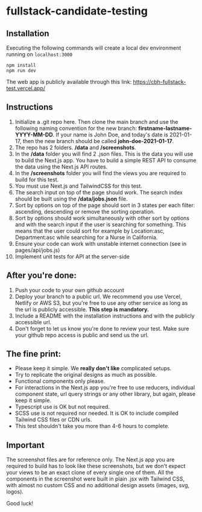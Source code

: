 # fullstack-candidate-testing

## Installation

Executing the following commands will create a local dev environment running on `localhost:3000`

	npm install
	npm run dev

The web app is publicly available through this link: https://cbh-fullstack-test.vercel.app/


## Instructions


1. Initialize a .git repo here. Then clone the main branch and use the following naming convention for the new branch: **firstname-lastname-YYYY-MM-DD**. If your name is John Doe, and today's date is 2021-01-17, then the new branch should be called **john-doe-2021-01-17**.
2. The repo has 2 folders. **/data** and **/screenshots**.
3. In the **/data** folder you will find 2 .json files. This is the data you will use to build the Next.js app. You have to build a simple REST API to consume the data using the Next.js API routes.
4. In the **/screenshots** folder you will find the views you are required to build for this test. 
5. You must use Next.js and TailwindCSS for this test.
6. The search input on top of the page should work. The search index should be built using the **/data/jobs.json** file.
7. Sort by options on top of the page should sort in 3 states per each filter: ascending, descending or remove the sorting operation.
8. Sort by options should work simultaneously with other sort by options and with the search input if the user is searching for something. This means that the user could sort for example by Location:asc, Department:asc while searching for a Nurse in California.
9. Ensure your code can work with unstable internet connection (see in pages/api/jobs.js)
10. Implement unit tests for API at the server-side

## After you're done:
1. Push your code to your own github account
2. Deploy your branch to a public url. We recommend you use Vercel, Netlify or AWS S3, but you're free to use any other service as long as the url is publicly accessible. **This step is mandatory.**
3. Include a README with the installation instructions and with the publicly accessible url. 
4. Don't forget to let us know you're done to review your test. Make sure your github repo access is public and send us the url.


## The fine print:
- Please keep it simple. We **really don't like** complicated setups.
- Try to replicate the original designs as much as possible.
- Functional components only please. 
- For interactions in the Next.js app you're free to use reducers, individual component state, url query strings or any other library, but again, please keep it simple.
- Typescript use is OK but not required.
- SCSS use is not required nor needed. It is OK to include compiled Tailwind CSS files or CDN urls.
- This test shouldn't take you more than 4-6 hours to complete.

## Important

The screenshot files are for reference only. The Next.js app you are required to build has to look like these screenshots, but we don't expect your views to be an exact clone of every single one of them. All the components in the screenshot were built in plain .jsx with Tailwind CSS, with almost no custom CSS and no additional design assets (images, svg, logos).

Good luck!

